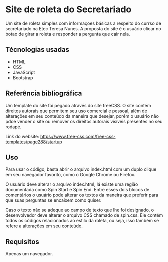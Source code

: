 # Site de roleta do Secretariado    
Um site de roleta simples com informaçoes básicas a respeito do currso de secretariado na Etec Teresa Nunes.
A proposta do site é o usuário clicar no botao de girar a roleta e responder a pergunta que cair nela.

## Técnologias usadas
- HTML
- CSS
- JavaScript
- Bootstrap

## Referência bibliográfica
Um template do site foi pegado através do site freeCSS.
O site contém direitos autorais que permitem seu uso comercial e pessoal, além de alterações em seu conteúdo da maneira que desejar, porém o usuário não pdoe vender o site ou remover os direitos autorais visíveis presentes no seu rodapé.

Link do website: https://www.free-css.com/free-css-templates/page288/startup

## Uso
Para usar o código, basta abrir o arquivo index.html com um duplo clique em seu navegador favorito, como o Google Chrome ou Firefox.

O usuário deve alterar o arquivo index.html, lá existe uma região documentada como Spin Start e Spin End. Entre esses dois blocos de comentários o usuário pode alterar os textos da maneira que preferir para que suas perguntas se encaixem como quiser.

Caso o texto não se adeque ao campo de texto que lhe foi designado, o desenvolvedor deve alterar o arquivo CSS chamado de spin.css. Ele contém todos os códigos relacionados ao estilo da roleta, ou seja, isso também se refere a alterações em seu conteúdo.

## Requisitos
Apenas um navegador.